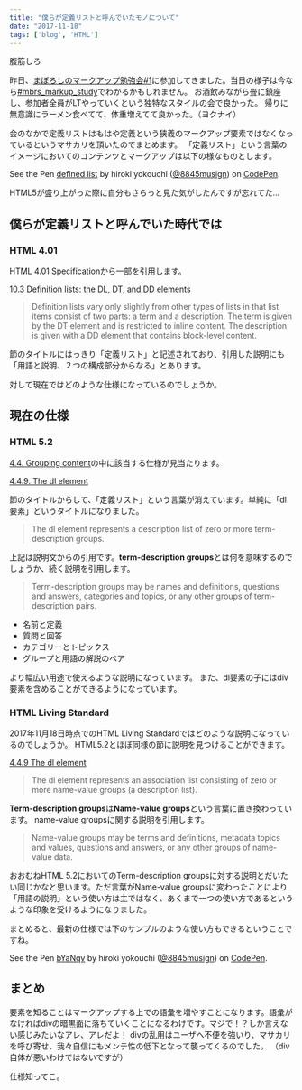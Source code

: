 ```yaml
---
title: "僕らが定義リストと呼んでいたモノについて"
date: "2017-11-18"
tags: ['blog', 'HTML']
---
```


腹筋しろ

昨日、[まぼろしのマークアップ勉強会#1](https://maboroshi.connpass.com/event/69974/)に参加してきました。当日の様子は今なら[#mbrs\_markup\_study](https://twitter.com/hashtag/mbrs_markup_study?src=hash)でわかるかもしれません。 お酒飲みながら畳に鎮座し、参加者全員がLTやっていくという独特なスタイルの会で良かった。 帰りに無意識にラーメン食べてて、体重増えてて良かった。（ヨクナイ）

会のなかで定義リストはもはや定義という狭義のマークアップ要素ではなくなっているというマサカリを頂いたのでまとめます。 「定義リスト」という言葉のイメージにおいてのコンテンツとマークアップは以下の様なものとします。

<p class="codepen" data-height="265" data-theme-id="0" data-slug-hash="yPpyyx" data-default-tab="html,result" data-user="8845musign" data-embed-version="2" data-pen-title="defined list">See the Pen <a href="https://codepen.io/8845musign/pen/yPpyyx/">defined list</a> by hiroki yokouchi (<a href="https://codepen.io/8845musign">@8845musign</a>) on <a href="https://codepen.io">CodePen</a>.</p>
<script async src="https://production-assets.codepen.io/assets/embed/ei.js"></script>

HTML5が盛り上がった際に自分もさらっと見た気がしたんですが忘れてた...

## 僕らが定義リストと呼んでいた時代では

### HTML 4.01

HTML 4.01 Specificationから一部を引用します。

[10.3 Definition lists: the DL, DT, and DD elements](https://www.w3.org/TR/html401/struct/lists.html#h-10.3)

> Definition lists vary only slightly from other types of lists in that list items consist of two parts: a term and a description. The term is given by the DT element and is restricted to inline content. The description is given with a DD element that contains block-level content.

節のタイトルにはっきり「定義リスト」と記述されており、引用した説明にも「用語と説明、２つの構成部分からなる」とあります。

対して現在ではどのような仕様になっているのでしょうか。

## 現在の仕様

### HTML 5.2

[4.4. Grouping content](https://www.w3.org/TR/html52/grouping-content.html#grouping-content)の中に該当する仕様が見当たります。

[4.4.9. The dl element](https://www.w3.org/TR/html52/grouping-content.html#the-dl-element)

節のタイトルからして、「定義リスト」という言葉が消えています。単純に「dl要素」というタイトルになりました。

> The dl element represents a description list of zero or more term-description groups.

上記は説明文からの引用です。**term-description groups**とは何を意味するのでしょうか、続く説明を引用します。

> Term-description groups may be names and definitions, questions and answers, categories and topics, or any other groups of term-description pairs.

- 名前と定義
- 質問と回答
- カテゴリーとトピックス
- グループと用語の解説のペア

より幅広い用途で使えるような説明になっています。 また、dl要素の子にはdiv要素を含めることができるようになっています。

### HTML Living Standard

2017年11月18日時点でのHTML Living Standardではどのような説明になっているのでしょうか。 HTML5.2とほぼ同様の節に説明を見つけることができます。

[4.4.9 The dl element](https://html.spec.whatwg.org/multipage/grouping-content.html#the-dl-element)

> The dl element represents an association list consisting of zero or more name-value groups (a description list).

**Term-description groups**は**Name-value groups**という言葉に置き換わっています。 name-value groupsに関する説明を引用します。

> Name-value groups may be terms and definitions, metadata topics and values, questions and answers, or any other groups of name-value data.

おおむねHTML 5.2においてのTerm-description groupsに対する説明とだいたい同じかなと思います。ただ言葉がName-value groupsに変わったことにより「用語の説明」という使い方は主ではなく、あくまで一つの使い方であるというような印象を受けるようになりました。

まとめると、最新の仕様では下のサンプルのような使い方もできるということですね。

<p class="codepen" data-height="265" data-theme-id="0" data-slug-hash="bYaNqv" data-default-tab="html,result" data-user="8845musign" data-embed-version="2" data-pen-title="bYaNqv">See the Pen <a href="https://codepen.io/8845musign/pen/bYaNqv/">bYaNqv</a> by hiroki yokouchi (<a href="https://codepen.io/8845musign">@8845musign</a>) on <a href="https://codepen.io">CodePen</a>.</p>
<script async src="https://production-assets.codepen.io/assets/embed/ei.js"></script>

## まとめ

要素を知ることはマークアップする上での語彙を増やすことになります。語彙がなければdivの暗黒面に落ちていくことになるわけです。マジで！？しか言えない感じみたいなアレ、アレだよ！ divの乱用はユーザへ不便を強いり、マサカリを呼び寄せ、我々自信にもメンテ性の低下となって襲ってくるのでした。 （div自体が悪いわけではないですが）

仕様知ってこ。

